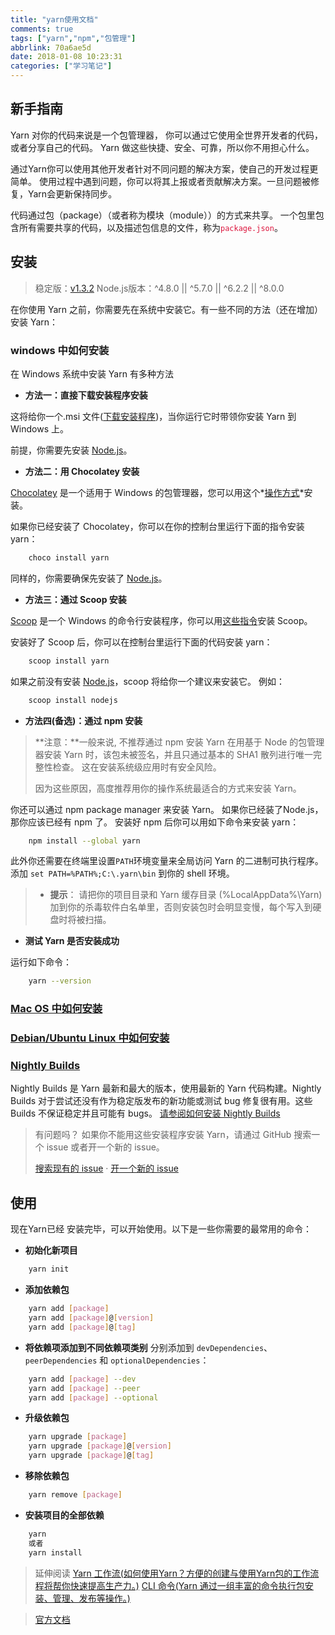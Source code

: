 ```yaml
---
title: "yarn使用文档"
comments: true
tags: ["yarn","npm","包管理"]
abbrlink: 70a6ae5d
date: 2018-01-08 10:23:31
categories: ["学习笔记"]
---
```


## 新手指南

Yarn 对你的代码来说是一个包管理器， 你可以通过它使用全世界开发者的代码，或者分享自己的代码。 Yarn 做这些快捷、安全、可靠，所以你不用担心什么。

通过Yarn你可以使用其他开发者针对不同问题的解决方案，使自己的开发过程更简单。 使用过程中遇到问题，你可以将其上报或者贡献解决方案。一旦问题被修复，Yarn会更新保持同步。

代码通过包（package）（或者称为模块（module））的方式来共享。 一个包里包含所有需要共享的代码，以及描述包信息的文件，称为<font color=#dc143c background-color=#b0c4de>`package.json`</font>。

<!--more-->

## 安装
> 稳定版：[v1.3.2][01]
> Node.js版本：^4.8.0 || ^5.7.0 || ^6.2.2 || ^8.0.0

在你使用 Yarn 之前，你需要先在系统中安装它。有一些不同的方法（还在增加）安装 Yarn：

### windows 中如何安装
在 Windows 系统中安装 Yarn 有多种方法

- **方法一：直接下载安装程序安装**

这将给你一个.msi 文件([下载安装程序][02])，当你运行它时带领你安装 Yarn 到 Windows 上。

前提，你需要先安装 [Node.js][03]。

- **方法二：用 Chocolatey 安装**

[Chocolatey][04] 是一个适用于 Windows 的包管理器，您可以用这个*[操作方式][05]*安装。

如果你已经安装了 Chocolatey，你可以在你的控制台里运行下面的指令安装 yarn：
```bash
	choco install yarn
```
同样的，你需要确保先安装了 [Node.js][03]。

- **方法三：通过 Scoop 安装**

[Scoop][06] 是一个 Windows 的命令行安装程序，你可以用[这些指令][07]安装 Scoop。

安装好了 Scoop 后，你可以在控制台里运行下面的代码安装 yarn：
```bash
	scoop install yarn
```
如果之前没有安装 [Node.js][03]，scoop 将给你一个建议来安装它。 例如：
```bash
	scoop install nodejs
```

- **方法四(备选)：通过 npm 安装**

> **注意：**一般来说, 不推荐通过 npm 安装 Yarn 在用基于 Node 的包管理器安装 Yarn 时，该包未被签名，并且只通过基本的 SHA1 散列进行唯一完整性检查。 这在安装系统级应用时有安全风险。
> 
> 因为这些原因，高度推荐用你的操作系统最适合的方式来安装 Yarn。

你还可以通过 npm package manager 来安装 Yarn。 如果你已经装了Node.js，那你应该已经有 npm 了。
安装好 npm 后你可以用如下命令来安装 yarn：
```bash
	npm install --global yarn
```
此外你还需要在终端里设置`PATH`环境变量来全局访问 Yarn 的二进制可执行程序。
添加 `set PATH=%PATH%;C:\.yarn\bin` 到你的 shell 环境。

> - **提示**：
请把你的项目目录和 Yarn 缓存目录 (%LocalAppData%\Yarn) 加到你的杀毒软件白名单里，否则安装包时会明显变慢，每个写入到硬盘时将被扫描。

- **测试 Yarn 是否安装成功**

运行如下命令：
```bash
	yarn --version
```

### [Mac OS 中如何安装][12]
### [Debian/Ubuntu Linux 中如何安装][13]

### [Nightly Builds][08]

Nightly Builds 是 Yarn 最新和最大的版本，使用最新的 Yarn 代码构建。Nightly Builds 对于尝试还没有作为稳定版发布的新功能或测试 bug 修复很有用。这些 Builds 不保证稳定并且可能有 bugs。
[请参阅如何安装 Nightly Builds][09]

> 有问题吗？ 如果你不能用这些安装程序安装 Yarn，请通过 GitHub 搜索一个 issue 或者开一个新的 issue。
>
> [搜索现有的 issue][10] · [开一个新的 issue][11]


## 使用

现在Yarn已经 安装完毕，可以开始使用。以下是一些你需要的最常用的命令：

- **初始化新项目**
```bash
	yarn init
```

- **添加依赖包**
```bash
	yarn add [package]
	yarn add [package]@[version]
	yarn add [package]@[tag]
```

- **将依赖项添加到不同依赖项类别**
分别添加到 `devDependencies`、`peerDependencies` 和 `optionalDependencies`：
```bash
	yarn add [package] --dev
	yarn add [package] --peer 
	yarn add [package] --optional
```

- **升级依赖包**
```bash
	yarn upgrade [package]
	yarn upgrade [package]@[version]
	yarn upgrade [package]@[tag]
```

- **移除依赖包**
```bash
	yarn remove [package]
```

- **安装项目的全部依赖**
```bash
	yarn
	或者
	yarn install
```

> 延伸阅读
> [Yarn 工作流(如何使用Yarn？方便的创建与使用Yarn包的工作流程将帮你快速提高生产力。)][14]
> [CLI 命令(Yarn 通过一组丰富的命令执行包安装、管理、发布等操作。)][15]

> [官方文档][16]





[01]: https://github.com/yarnpkg/yarn/releases/tag/v1.3.2
[02]: https://yarnpkg.com/latest.msi
[03]: https://nodejs.org/
[04]: https://chocolatey.org/
[05]: https://chocolatey.org/install
[06]: http://scoop.sh/
[07]: https://github.com/lukesampson/scoop/wiki/Quick-Start
[08]: https://baike.baidu.com/item/Nightly%20Build/9058981
[09]: https://yarnpkg.com/zh-Hans/docs/nightly
[10]: https://github.com/yarnpkg/yarn/issues?utf8=%E2%9C%93&q=is%3Aissue%20is%3Aopen%20%22Installation%20Problem%22%20in%3Atitle%20
[11]: https://github.com/yarnpkg/yarn/issues/new?title=Installation%20Problem:%20[title]&body=%0A**Which%20operating%20system%20are%20you%20using:**%0A%0A%0A**Please%20describe%20the%20steps%20you%20took%20when%20trying%20to%20install%20Yarn%20and%20what%20went%20wrong:**%0A%0A
[12]: https://yarnpkg.com/zh-Hans/docs/install#mac-tab
[13]: https://yarnpkg.com/zh-Hans/docs/install#linux-tab
[14]: https://yarnpkg.com/zh-Hans/docs/yarn-workflow
[15]: https://yarnpkg.com/zh-Hans/docs/cli/
[16]: https://yarnpkg.com/zh-Hans/docs


